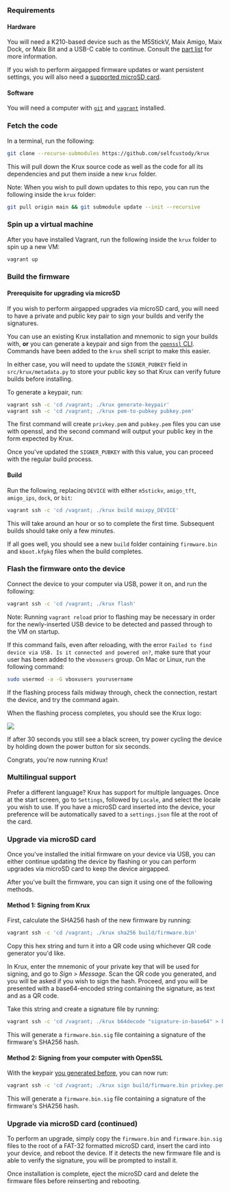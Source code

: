 ### Requirements
#### Hardware
You will need a K210-based device such as the M5StickV, Maix Amigo, Maix Dock, or Maix Bit and a USB-C cable to continue. Consult the [part list](../../parts) for more information.

If you wish to perform airgapped firmware updates or want persistent settings, you will also need a [supported microSD card](https://github.com/m5stack/m5-docs/blob/master/docs/en/core/m5stickv.md#tf-cardmicrosd-test).

#### Software
You will need a computer with [`git`](https://git-scm.com/book/en/v2/Getting-Started-Installing-Git) and [`vagrant`](https://www.vagrantup.com/downloads) installed.

### Fetch the code
In a terminal, run the following:
```bash
git clone --recurse-submodules https://github.com/selfcustody/krux
```
This will pull down the Krux source code as well as the code for all its dependencies and put them inside a new `krux` folder.

Note: When you wish to pull down updates to this repo, you can run the following inside the `krux` folder:
```bash
git pull origin main && git submodule update --init --recursive
```

### Spin up a virtual machine
After you have installed Vagrant, run the following inside the `krux` folder to spin up a new VM:
```bash
vagrant up
```

### Build the firmware
#### Prerequisite for upgrading via microSD
If you wish to perform airgapped upgrades via microSD card, you will need to have a private and public key pair to sign your builds and verify the signatures.

You can use an existing Krux installation and mnemonic to sign your builds with, **or** you can generate a keypair and sign from the [`openssl` CLI](https://wiki.openssl.org/index.php/Command_Line_Elliptic_Curve_Operations). Commands have been added to the `krux` shell script to make this easier.

In either case, you will need to update the `SIGNER_PUBKEY` field in `src/krux/metadata.py` to store your public key so that Krux can verify future builds before installing.

To generate a keypair, run:
```bash
vagrant ssh -c 'cd /vagrant; ./krux generate-keypair'
vagrant ssh -c 'cd /vagrant; ./krux pem-to-pubkey pubkey.pem'
```

The first command will create `privkey.pem` and `pubkey.pem` files you can use with openssl, and the second command will output your public key in the form expected by Krux.

Once you've updated the `SIGNER_PUBKEY` with this value, you can proceed with the regular build process.

#### Build
Run the following, replacing `DEVICE` with either `m5stickv`, `amigo_tft`, `amigo_ips`, `dock`, or `bit`:
```bash
vagrant ssh -c 'cd /vagrant; ./krux build maixpy_DEVICE'
```

This will take around an hour or so to complete the first time. Subsequent builds should take only a few minutes.

If all goes well, you should see a new `build` folder containing `firmware.bin` and `kboot.kfpkg` files when the build completes.

### Flash the firmware onto the device
Connect the device to your computer via USB, power it on, and run the following:
```bash
vagrant ssh -c 'cd /vagrant; ./krux flash'
```
Note: Running `vagrant reload` prior to flashing may be necessary in order for the newly-inserted USB device to be detected and passed through to the VM on startup.

If this command fails, even after reloading, with the error `Failed to find device via USB. Is it connected and powered on?`, make sure that your user has been added to the `vboxusers` group. On Mac or Linux, run the following command:

```bash
sudo usermod -a -G vboxusers yourusername
```

If the flashing process fails midway through, check the connection, restart the device, and try the command again.

When the flashing process completes, you should see the Krux logo:

<img src="../../img/logo-150.png">

If after 30 seconds you still see a black screen, try power cycling the device by holding down the power button for six seconds.

Congrats, you're now running Krux!

### Multilingual support
Prefer a different language? Krux has support for multiple languages. Once at the start screen, go to `Settings`, followed by `Locale`, and select the locale you wish to use. If you have a microSD card inserted into the device, your preference will be automatically saved to a `settings.json` file at the root of the card.

### Upgrade via microSD card
Once you've installed the initial firmware on your device via USB, you can either continue updating the device by flashing or you can perform upgrades via microSD card to keep the device airgapped.

After you've built the firmware, you can sign it using one of the following methods.

#### Method 1: Signing from Krux
First, calculate the SHA256 hash of the new firmware by running:
```bash
vagrant ssh -c 'cd /vagrant; ./krux sha256 build/firmware.bin'
```

Copy this hex string and turn it into a QR code using whichever QR code generator you'd like.

In Krux, enter the mnemonic of your private key that will be used for signing, and go to *Sign > Message*. Scan the QR code you generated, and you will be asked if you wish to sign the hash. Proceed, and you will be presented with a base64-encoded string containing the signature, as text and as a QR code.

Take this string and create a signature file by running:
```bash
vagrant ssh -c 'cd /vagrant; ./krux b64decode "signature-in-base64" > build/firmware.bin.sig'
```

This will generate a `firmware.bin.sig` file containing a signature of the firmware's SHA256 hash.

#### Method 2: Signing from your computer with OpenSSL
With the keypair [you generated before](#prerequisite-for-upgrading-via-microsd), you can now run:
```bash
vagrant ssh -c 'cd /vagrant; ./krux sign build/firmware.bin privkey.pem'
```

This will generate a `firmware.bin.sig` file containing a signature of the firmware's SHA256 hash.

### Upgrade via microSD card (continued)
To perform an upgrade, simply copy the `firmware.bin` and `firmware.bin.sig` files to the root of a FAT-32 formatted microSD card, insert the card into your device, and reboot the device. If it detects the new firmware file and is able to verify the signature, you will be prompted to install it.

Once installation is complete, eject the microSD card and delete the firmware files before reinserting and rebooting.